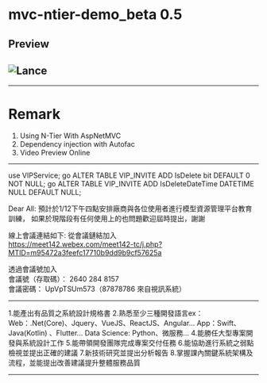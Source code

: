 # mvc-ntier-demo_beta 0.5
## Preview
![Lance](http://portal.wegames.tw/Demo.png)
--
---
# Remark
1. Using N-Tier With AspNetMVC
2. Dependency injection with Autofac
3. Video Preview Online

---
use VIPService;
go
ALTER TABLE VIP_INVITE 
ADD IsDelete bit
DEFAULT 0 NOT NULL;
go
ALTER TABLE VIP_INVITE 
ADD IsDeleteDateTime DATETIME
NULL DEFAULT NULL;

Dear All:
預計於1/12下午四點安排廠商與各位使用者進行模型資源管理平台教育訓練， 
如果於現階段有任何使用上的也問題歡迎屆時提出，謝謝



線上會議連結如下:
從會議鏈結加入    
https://meet142.webex.com/meet142-tc/j.php?MTID=m95472a3feefc17710b9dd9b9cf57625a    
        
透過會議號加入   
會議號（存取碼）： 2640 284 8157   
會議密碼： UpVpTSUm573（87878786 來自視訊系統）       

---

1.能產出有品質之系統設計規格書
2.熟悉至少三種開發語言ex：
  Web：.Net(Core)、Jquery、VueJS、ReactJS、Angular...
  App：Swift、Java(Kotlin) 、Flutter...
  Data Science: Python、微服務…
4.能勝任大型專案開發與系統設計工作
5.能帶領開發團隊完成專案交付任務
6.能協助進行系統之弱點檢視並提出正確的建議
7.新技術研究並提出分析報告
8.掌握課內關鍵系統架構及流程，並能提出改善建議提升整體服務品質

---
